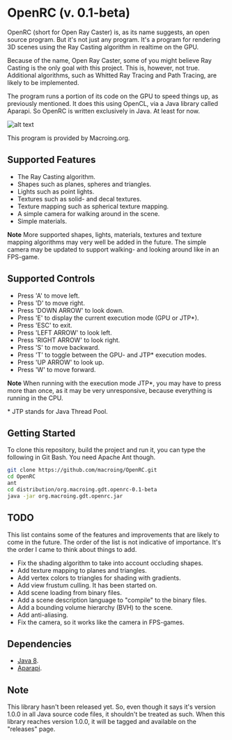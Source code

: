 OpenRC (v. 0.1-beta)
====================
OpenRC (short for Open Ray Caster) is, as its name suggests, an open source program. But it's not just any program. It's a program for rendering 3D scenes using the Ray Casting algorithm in realtime on the GPU.

Because of the name, Open Ray Caster, some of you might believe Ray Casting is the only goal with this project. This is, however, not true. Additional algorithms, such as Whitted Ray Tracing and Path Tracing, are likely to be implemented.

The program runs a portion of its code on the GPU to speed things up, as previously mentioned. It does this using OpenCL, via a Java library called Aparapi. So OpenRC is written exclusively in Java. At least for now.

![alt text](https://github.com/macroing/OpenRC/blob/master/images/OpenRC_3.png "OpenRC")

This program is provided by Macroing.org.

Supported Features
------------------
* The Ray Casting algorithm.
* Shapes such as planes, spheres and triangles.
* Lights such as point lights.
* Textures such as solid- and decal textures.
* Texture mapping such as spherical texture mapping.
* A simple camera for walking around in the scene.
* Simple materials.

**Note** More supported shapes, lights, materials, textures and texture mapping algorithms may very well be added in the future. The simple camera may be updated to support walking- and looking around like in an FPS-game.

Supported Controls
------------------
* Press 'A' to move left.
* Press 'D' to move right.
* Press 'DOWN ARROW' to look down.
* Press 'E' to display the current execution mode (GPU or JTP*).
* Press 'ESC' to exit.
* Press 'LEFT ARROW' to look left.
* Press 'RIGHT ARROW' to look right.
* Press 'S' to move backward.
* Press 'T' to toggle between the GPU- and JTP* execution modes.
* Press 'UP ARROW' to look up.
* Press 'W' to move forward.

**Note** When running with the execution mode JTP*, you may have to press more than once, as it may be very unresponsive, because everything is running in the CPU.

\* JTP stands for Java Thread Pool.

Getting Started
---------------
To clone this repository, build the project and run it, you can type the following in Git Bash. You need Apache Ant though.
```bash
git clone https://github.com/macroing/OpenRC.git
cd OpenRC
ant
cd distribution/org.macroing.gdt.openrc-0.1-beta
java -jar org.macroing.gdt.openrc.jar
```

TODO
----
This list contains some of the features and improvements that are likely to come in the future. The order of the list is not indicative of importance. It's the order I came to think about things to add.
* Fix the shading algorithm to take into account occluding shapes.
* Add texture mapping to planes and triangles.
* Add vertex colors to triangles for shading with gradients.
* Add view frustum culling. It has been started on.
* Add scene loading from binary files.
* Add a scene description language to "compile" to the binary files.
* Add a bounding volume hierarchy (BVH) to the scene.
* Add anti-aliasing.
* Fix the camera, so it works like the camera in FPS-games.

Dependencies
------------
 - [Java 8](http://www.java.com).
 - [Aparapi](https://github.com/aparapi/aparapi).

Note
----
This library hasn't been released yet. So, even though it says it's version 1.0.0 in all Java source code files, it shouldn't be treated as such. When this library reaches version 1.0.0, it will be tagged and available on the "releases" page.